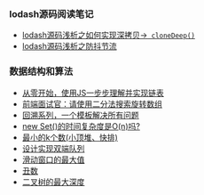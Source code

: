 ### lodash源码阅读笔记
* [lodash源码浅析之如何实现深拷贝->``` cloneDeep()``` ](https://github.com/shaotianyu/lodash-source-learning/tree/master/cloneDeep)
* [lodash源码浅析之防抖节流](https://github.com/shaotianyu/awesome-source-learning/tree/master/debounce%26throttle)

### 数据结构和算法
* [从零开始，使用JS一步步理解并实现链表](https://juejin.cn/post/6844904106339876871)
* [前端面试官：请使用二分法搜索旋转数组](https://juejin.cn/post/6844903824050618381)
* [回溯系列，一个模板解决所有问题](https://leetcode-cn.com/problems/permutations/solution/hui-su-mo-ban-jian-dan-zhi-jie-by-shaoti-o5xq/)
* [new Set()的时间复杂度是O(n)吗?](https://github.com/shaotianyu/FuckingAlgorithm/wiki/new-Set()%E7%9A%84%E6%97%B6%E9%97%B4%E5%A4%8D%E6%9D%82%E5%BA%A6%E6%98%AFO(n)%E5%90%97%3F)
* [最小的k个数(小顶堆、快排)](https://github.com/shaotianyu/FuckingAlgorithm/wiki/%E6%9C%80%E5%B0%8F%E7%9A%84k%E4%B8%AA%E6%95%B0(%E5%B0%8F%E9%A1%B6%E5%A0%86%E3%80%81%E5%BF%AB%E6%8E%92))
* [设计实现双端队列](https://github.com/shaotianyu/FuckingAlgorithm/wiki/%E8%AE%BE%E8%AE%A1%E5%AE%9E%E7%8E%B0%E5%8F%8C%E7%AB%AF%E9%98%9F%E5%88%97)
* [滑动窗口的最大值](https://github.com/shaotianyu/FuckingAlgorithm/wiki/%E6%BB%91%E5%8A%A8%E7%9A%84%E7%AA%97%E5%8F%A3-%E7%AC%94%E8%AE%B0)
* [丑数](https://leetcode-cn.com/problems/chou-shu-lcof/solution/zui-xiao-dui-dong-tai-gui-hua-jie-jue-ch-lcoo/)
* [二叉树的最大深度](https://leetcode-cn.com/problems/maximum-depth-of-binary-tree/solution/3chong-fang-fa-duo-chong-xie-fa-di-gui-d-ngmn/)

